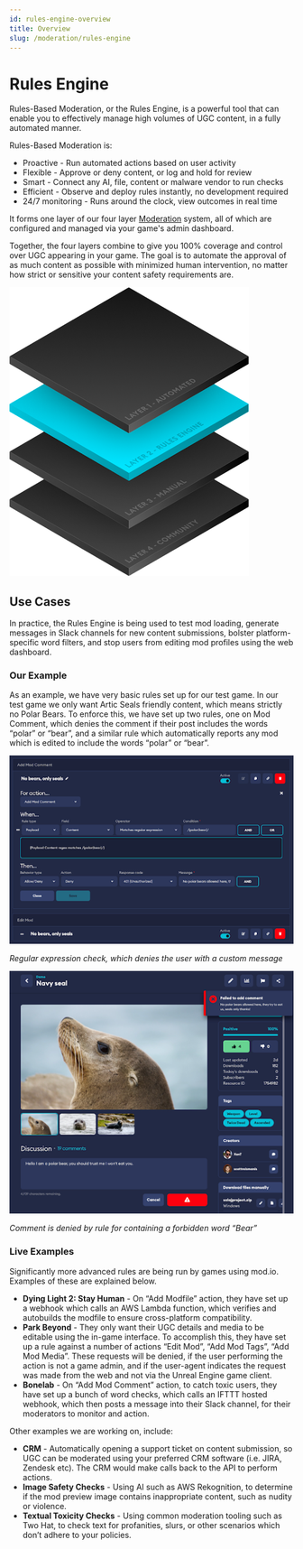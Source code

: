 ```yaml
---
id: rules-engine-overview
title: Overview
slug: /moderation/rules-engine
---
```


# Rules Engine

Rules-Based Moderation, or the Rules Engine, is a powerful tool that can enable you to effectively manage high volumes of UGC content, in a fully automated manner.

Rules-Based Moderation is:

* Proactive - Run automated actions based on user activity
* Flexible - Approve or deny content, or log and hold for review
* Smart - Connect any AI, file, content or malware vendor to run checks
* Efficient - Observe and deploy rules instantly, no development required
* 24/7 monitoring - Runs around the clock, view outcomes in real time

It forms one layer of our four layer [Moderation](/moderation) system, all of which are configured and managed via your game's admin dashboard.

Together, the four layers combine to give you 100% coverage and control over UGC appearing in your game. The goal is to automate the approval of as much content as possible with minimized human intervention, no matter how strict or sensitive your content safety requirements are.

![Rules Engine Layer](img/rules-engine-layers.png)

## Use Cases

In practice, the Rules Engine is being used to test mod loading, generate messages in Slack channels for new content submissions, bolster platform-specific word filters, and stop users from editing mod profiles using the web dashboard. 

### Our Example

As an example, we have very basic rules set up for our test game. In our test game we only want Artic Seals friendly content, which means strictly no Polar Bears. To enforce this, we have set up two rules, one on Mod Comment, which denies the comment if their post includes the words “polar” or “bear”, and a similar rule which automatically reports any mod which is edited to include the words “polar” or “bear”.

![Rules Engine Regex](img/regex.png)

_Regular expression check, which denies the user with a custom message_

![Rules Engine Deny](img/rules-deny.png)

_Comment is denied by rule for containing a forbidden word “Bear”_

### Live Examples

Significantly more advanced rules are being run by games using mod.io. Examples of these are explained below. 

* __Dying Light 2: Stay Human__ - On “Add Modfile” action, they have set up a webhook which calls an AWS Lambda function, which verifies and autobuilds the modfile to ensure cross-platform compatibility.
* __Park Beyond__ - They only want their UGC details and media to be editable using the in-game interface. To accomplish this, they have set up a rule against a number of actions “Edit Mod”, “Add Mod Tags”, “Add Mod Media”. These requests will be denied, if the user performing the action is not a game admin, and if the user-agent indicates the request was made from the web and not via the Unreal Engine game client.
* __Bonelab__ - On “Add Mod Comment” action, to catch toxic users, they have set up a bunch of word checks, which calls an IFTTT hosted webhook, which then posts a message into their Slack channel, for their moderators to monitor and action.

Other examples we are working on, include:

* __CRM__ - Automatically opening a support ticket on content submission, so UGC can be moderated using your preferred CRM software (i.e. JIRA, Zendesk etc). The CRM would make calls back to the API to perform actions.
* __Image Safety Checks__ - Using AI such as AWS Rekognition, to determine if the mod preview image contains inappropriate content, such as nudity or violence.
* __Textual Toxicity Checks__ - Using common moderation tooling such as Two Hat, to check text for profanities, slurs, or other scenarios which don’t adhere to your policies.